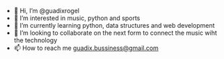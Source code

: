- 👋 Hi, I’m @guadixrogel
- 👀 I’m interested in music, python and sports
- 🌱 I’m currently learning python, data structures and web development
- 💞️ I’m looking to collaborate on the next form to connect the music wiht the technology
- 📫 How to reach me guadix.bussiness@gmail.com

<!---
guadixrogel/guadixrogel is a ✨ special ✨ repository because its `README.md` (this file) appears on your GitHub profile.
You can click the Preview link to take a look at your changes.
--->
